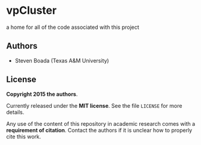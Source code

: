 # vpCluster
a home for all of the code associated with this project

## Authors
- Steven Boada (Texas A&M University)

## License
**Copyright 2015 the authors**.

Currently released under the **MIT license**.
See the file `LICENSE` for more details.

Any use of the content of this repository in academic research comes with a **requirement of citation**.
Contact the authors if it is unclear how to properly cite this work.
